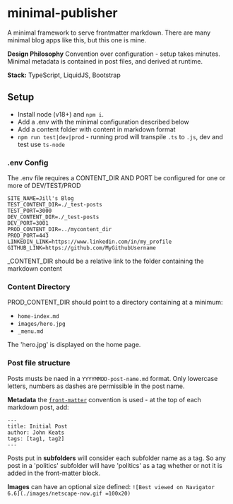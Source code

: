 # minimal-publisher
A minimal framework to serve frontmatter markdown. There are many minimal blog apps like this, but this one is mine. 

**Design Philosophy** Convention over configuration - setup takes minutes. Minimal metadata is contained in post files, and derived at runtime.

**Stack:** TypeScript, LiquidJS, Bootstrap

## Setup 

* Install node (v18+) and `npm i`. 
* Add a .env with the minimal configuration described below
* Add a content folder with content in markdown format
* `npm run test|dev|prod` - running prod will transpile `.ts` to `.js`, dev and test use `ts-node`

### .env Config

The .env file requires a CONTENT_DIR AND PORT be configured for one or more of DEV/TEST/PROD
```
SITE_NAME=Jill's Blog
TEST_CONTENT_DIR=./_test-posts
TEST_PORT=3000
DEV_CONTENT_DIR=./_test-posts
DEV_PORT=3001
PROD_CONTENT_DIR=../mycontent_dir
PROD_PORT=443
LINKEDIN_LINK=https://www.linkedin.com/in/my_profile
GITHUB_LINK=https://github.com/MyGithubUsername
```
<ENVIRONMENT>_CONTENT_DIR should be a relative link to the folder containing the markdown content

### Content Directory 

PROD_CONTENT_DIR should point to a directory containing at a minimum: 
*  `home-index.md` 
* `images/hero.jpg`
* `_menu.md`

The 'hero.jpg' is displayed on the home page. 

### Post file structure

Posts musts be naed in a `YYYYMMDD-post-name.md` format. Only lowercase letters, numbers as dashes are permissible in the post name. 

**Metadata** the [`front-matter`](https://jekyllrb.com/docs/front-matter/) convention is used - at the top of each markdown post, add:

```
---
title: Initial Post 
author: John Keats
tags: [tag1, tag2]
---
```

Posts put in **subfolders** will consider each subfolder name as a tag. So any post in a 'politics' subfolder will have 'politics' as a tag whether or not it is added in the front-matter block.

**Images** can have an optional size defined: `![Best viewed on Navigator 6.6](./images/netscape-now.gif =100x20)`


